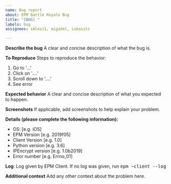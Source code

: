 ```yaml
---
name: Bug report
about: EPM Battle Royale Bug
title: "[BUG] "
labels: bug
assignees: iAlex11, migadel, Lukasits

---
```


**Describe the bug**
A clear and concise description of what the bug is.

**To Reproduce**
Steps to reproduce the behavior:
1. Go to '...'
2. Click on '....'
3. Scroll down to '....'
4. See error

**Expected behavior**
A clear and concise description of what you expected to happen.

**Screenshots**
If applicable, add screenshots to help explain your problem.

**Details (please complete the following information):**
 - OS: [e.g. iOS]
 - EPM Version [e.g. 2019f05]
 - Client Version [e.g. 1.0]
 - Python version [e.g. 3.6]
 - IPEncrypt version [e.g. 1.0b2019]
 - Error number [e.g. Errno_01]

**Log**:
Log given by EPM Client. If no log was given, run <kbd>epm ~client --log</kbd>

**Additional context**
Add any other context about the problem here.
